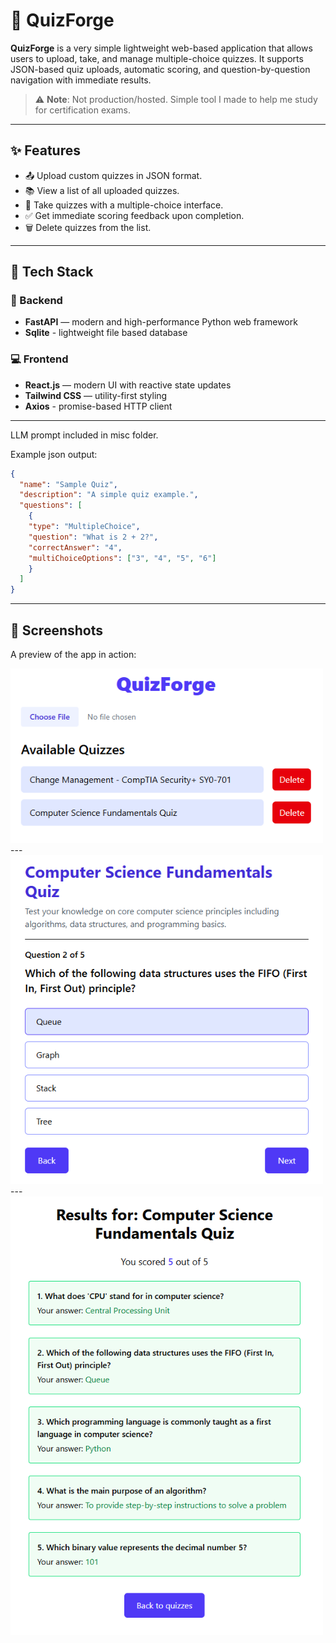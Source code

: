 # 🧠 QuizForge

**QuizForge** is a very simple lightweight web-based application that allows users to upload, take, and manage multiple-choice quizzes. It supports JSON-based quiz uploads, automatic scoring, and question-by-question navigation with immediate results.

> ⚠️ **Note**: Not production/hosted. Simple tool I made to help me study for certification exams.

---

## ✨ Features

- 📤 Upload custom quizzes in JSON format.
- 📚 View a list of all uploaded quizzes.
- 📝 Take quizzes with a multiple-choice interface.
- ✅ Get immediate scoring feedback upon completion.
- 🗑️ Delete quizzes from the list.

---

## 🚀 Tech Stack

### 🧠 Backend

- **FastAPI** — modern and high-performance Python web framework  
- **Sqlite** - lightweight file based database 

### 💻 Frontend

- **React.js** — modern UI with reactive state updates
- **Tailwind CSS** — utility-first styling
- **Axios** - promise-based HTTP client

---

LLM prompt included in misc folder.

Example json output:

```json
{
  "name": "Sample Quiz",
  "description": "A simple quiz example.",
  "questions": [
    {
    "type": "MultipleChoice",
    "question": "What is 2 + 2?",
    "correctAnswer": "4",
    "multiChoiceOptions": ["3", "4", "5", "6"]
    }
  ]
}
```

---

## 📸 Screenshots

A preview of the app in action:

<img src="misc/screenshots/quiz-forge-quizzes.png" width="500"/>
---
<img src="misc/screenshots/quiz-forge-quiz.png" width="500"/>
---
<img src="misc/screenshots/quiz-forge-results.png" width="500"/>



  

